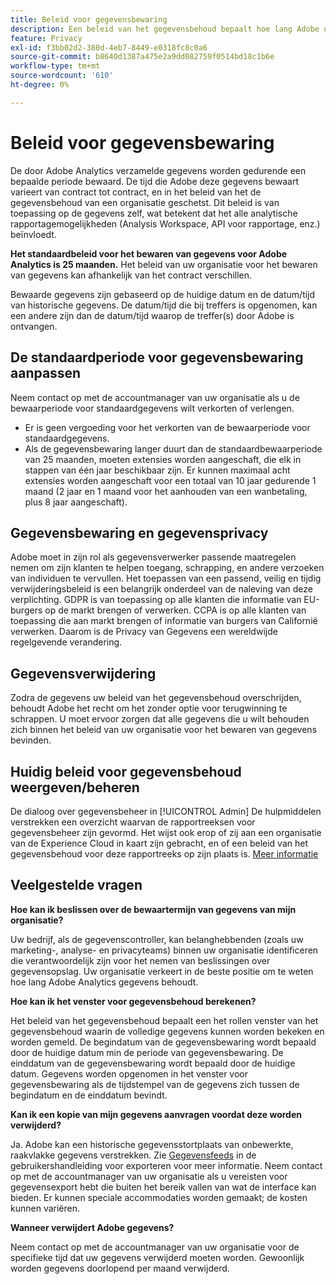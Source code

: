 ```yaml
---
title: Beleid voor gegevensbewaring
description: Een beleid van het gegevensbehoud bepaalt hoe lang Adobe uw gegevens opslaat.
feature: Privacy
exl-id: f3bb02d2-380d-4eb7-8449-e0318fc8c0a6
source-git-commit: b8640d1387a475e2a9dd082759f0514bd18c1b6e
workflow-type: tm+mt
source-wordcount: '610'
ht-degree: 0%

---
```


# Beleid voor gegevensbewaring

De door Adobe Analytics verzamelde gegevens worden gedurende een bepaalde periode bewaard. De tijd die Adobe deze gegevens bewaart varieert van contract tot contract, en in het beleid van het de gegevensbehoud van een organisatie geschetst. Dit beleid is van toepassing op de gegevens zelf, wat betekent dat het alle analytische rapportagemogelijkheden (Analysis Workspace, API voor rapportage, enz.) beïnvloedt.

**Het standaardbeleid voor het bewaren van gegevens voor Adobe Analytics is 25 maanden.** Het beleid van uw organisatie voor het bewaren van gegevens kan afhankelijk van het contract verschillen.

Bewaarde gegevens zijn gebaseerd op de huidige datum en de datum/tijd van historische gegevens. De datum/tijd die bij treffers is opgenomen, kan een andere zijn dan de datum/tijd waarop de treffer(s) door Adobe is ontvangen.

## De standaardperiode voor gegevensbewaring aanpassen

Neem contact op met de accountmanager van uw organisatie als u de bewaarperiode voor standaardgegevens wilt verkorten of verlengen.

* Er is geen vergoeding voor het verkorten van de bewaarperiode voor standaardgegevens.
* Als de gegevensbewaring langer duurt dan de standaardbewaarperiode van 25 maanden, moeten extensies worden aangeschaft, die elk in stappen van één jaar beschikbaar zijn. Er kunnen maximaal acht extensies worden aangeschaft voor een totaal van 10 jaar gedurende 1 maand (2 jaar en 1 maand voor het aanhouden van een wanbetaling, plus 8 jaar aangeschaft).

## Gegevensbewaring en gegevensprivacy

Adobe moet in zijn rol als gegevensverwerker passende maatregelen nemen om zijn klanten te helpen toegang, schrapping, en andere verzoeken van individuen te vervullen. Het toepassen van een passend, veilig en tijdig verwijderingsbeleid is een belangrijk onderdeel van de naleving van deze verplichting. GDPR is van toepassing op alle klanten die informatie van EU-burgers op de markt brengen of verwerken. CCPA is op alle klanten van toepassing die aan markt brengen of informatie van burgers van Californië verwerken. Daarom is de Privacy van Gegevens een wereldwijde regelgevende verandering.

## Gegevensverwijdering

Zodra de gegevens uw beleid van het gegevensbehoud overschrijden, behoudt Adobe het recht om het zonder optie voor terugwinning te schrappen. U moet ervoor zorgen dat alle gegevens die u wilt behouden zich binnen het beleid van uw organisatie voor het bewaren van gegevens bevinden.

## Huidig beleid voor gegevensbehoud weergeven/beheren

De dialoog over gegevensbeheer in [!UICONTROL Admin] De hulpmiddelen verstrekken een overzicht waarvan de rapportreeksen voor gegevensbeheer zijn gevormd. Het wijst ook erop of zij aan een organisatie van de Experience Cloud in kaart zijn gebracht, en of een beleid van het gegevensbehoud voor deze rapportreeks op zijn plaats is. [Meer informatie](/help/admin/admin/c-data-governance/an-gdpr-workflow.md)

## Veelgestelde vragen

**Hoe kan ik beslissen over de bewaartermijn van gegevens van mijn organisatie?**

Uw bedrijf, als de gegevenscontroller, kan belanghebbenden (zoals uw marketing-, analyse- en privacyteams) binnen uw organisatie identificeren die verantwoordelijk zijn voor het nemen van beslissingen over gegevensopslag. Uw organisatie verkeert in de beste positie om te weten hoe lang Adobe Analytics gegevens behoudt.

**Hoe kan ik het venster voor gegevensbehoud berekenen?**

Het beleid van het gegevensbehoud bepaalt een het rollen venster van het gegevensbehoud waarin de volledige gegevens kunnen worden bekeken en worden gemeld. De begindatum van de gegevensbewaring wordt bepaald door de huidige datum min de periode van gegevensbewaring. De einddatum van de gegevensbewaring wordt bepaald door de huidige datum. Gegevens worden opgenomen in het venster voor gegevensbewaring als de tijdstempel van de gegevens zich tussen de begindatum en de einddatum bevindt.

**Kan ik een kopie van mijn gegevens aanvragen voordat deze worden verwijderd?**

Ja. Adobe kan een historische gegevensstortplaats van onbewerkte, raakvlakke gegevens verstrekken. Zie [Gegevensfeeds](/help/export/analytics-data-feed/data-feed-overview.md) in de gebruikershandleiding voor exporteren voor meer informatie. Neem contact op met de accountmanager van uw organisatie als u vereisten voor gegevensexport hebt die buiten het bereik vallen van wat de interface kan bieden. Er kunnen speciale accommodaties worden gemaakt; de kosten kunnen variëren.

**Wanneer verwijdert Adobe gegevens?**

Neem contact op met de accountmanager van uw organisatie voor de specifieke tijd dat uw gegevens verwijderd moeten worden. Gewoonlijk worden gegevens doorlopend per maand verwijderd.


